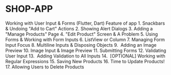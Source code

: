 # SHOP-APP
Working with User Input &amp; Forms (Flutter, Dart)
Feature of app
	1.	Snackbars & Undoing "Add to Cart" Actions
	2.	Showing Alert Dialogs
	3.	Adding a "Manage Products" Page
	4.	"Edit Product" Screen & A Problem
	5.	Using Forms & Working with Form Inputs
	6.	ListView or Column
	7.	Managing Form Input Focus
	8.	Multiline Inputs & Disposing Objects
	9.	 Adding an Image Preview
	10.	Image Input & Image Preview
	11.	Submitting Forms
	12.	Validating User Input
	13.	 Adding Validation to All Inputs
	14.	 [OPTIONAL] Working with Regular Expressions
	15.	Saving New Products
	16.	Time to Update Products!
	17.	Allowing Users to Delete Products
